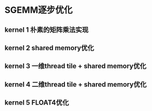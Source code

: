 # SGEMM逐步优化
## kernel 1 朴素的矩阵乘法实现

## kernel 2 shared memory优化

## kernel 3 一维thread tile + shared memory优化

## kernel 4 二维thread tile + shared memory优化

## kernel 5 FLOAT4优化